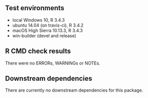 ## Test environments
* local Windows 10, R 3.4.3
* ubuntu 14.04 (on travis-ci), R 3.4.2
* macOS High Sierra 10.13.3, R 3.4.3
* win-builder (devel and release)

## R CMD check results
There were no ERRORs, WARNINGs or NOTEs. 

## Downstream dependencies
There are currently no downstream dependencies for this package.
